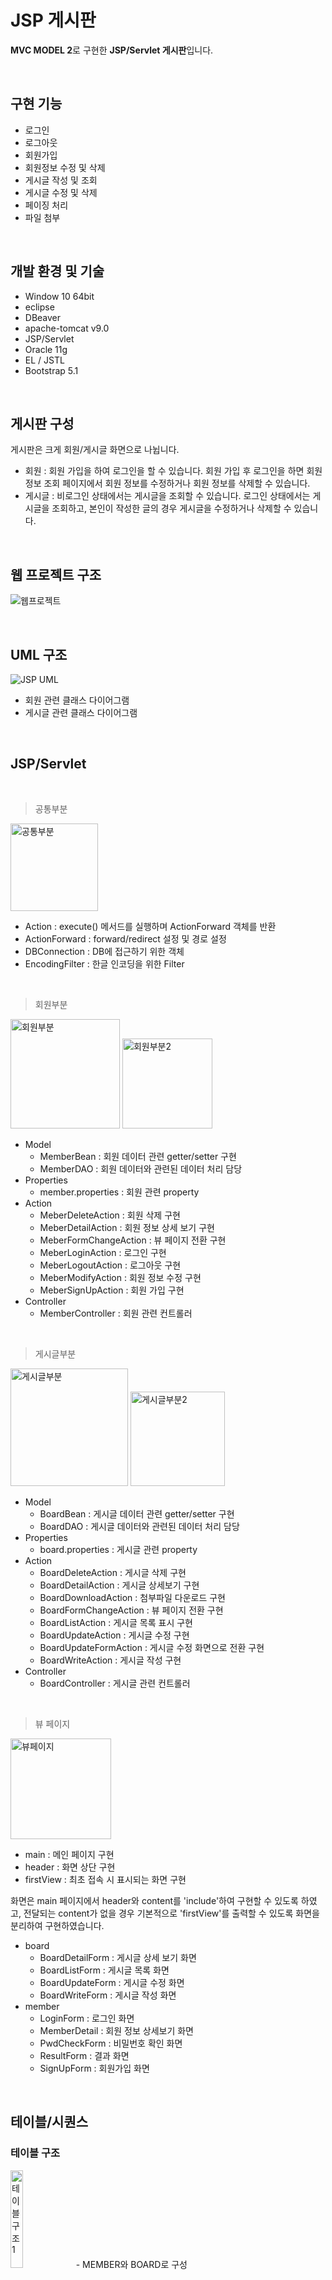 # JSP 게시판
**MVC MODEL 2**로 구현한 **JSP/Servlet 게시판**입니다.

<br>

##  구현 기능

 - 로그인
 - 로그아웃
 - 회원가입
 - 회원정보 수정 및 삭제
 - 게시글 작성 및 조회
 - 게시글 수정 및 삭제
 - 페이징 처리
 - 파일 첨부

<br>

## 개발 환경 및 기술

 - Window 10 64bit
 - eclipse
 - DBeaver
 - apache-tomcat v9.0
 - JSP/Servlet
 - Oracle 11g
 - EL / JSTL
 - Bootstrap 5.1
 
<br>

## 게시판 구성

게시판은 크게 회원/게시글 화면으로 나뉩니다.

 - 회원 : 회원 가입을 하여 로그인을 할 수 있습니다. 회원 가입 후 로그인을 하면 회원 정보 조회 페이지에서 회원 정보를 수정하거나 회원 정보를 삭제할 수 있습니다.
 - 게시글 : 비로그인 상태에서는 게시글을 조회할 수 있습니다. 로그인 상태에서는 게시글을 조회하고, 본인이 작성한 글의 경우 게시글을 수정하거나 삭제할 수 있습니다.
 
 
 <br>

## 웹 프로젝트 구조
![웹프로젝트](https://user-images.githubusercontent.com/92250627/150120415-ace249a4-7da2-4513-9b1b-5f787e0725be.png)

<br>

## UML 구조
![JSP UML](https://user-images.githubusercontent.com/92250627/150120481-b9d58c1c-7dfd-4210-802e-9ce5993987c0.gif)

 - 회원 관련 클래스 다이어그램
 - 게시글 관련 클래스 다이어그램
<br>

## JSP/Servlet

<br>

> 공통부분
<img width="140" alt="공통부분" src="https://user-images.githubusercontent.com/92250627/150121893-322191e2-230d-4774-bff2-0db64a298cbc.PNG">

<br>

 - Action : execute() 메서드를 실행하며 ActionForward 객체를 반환
 - ActionForward : forward/redirect 설정 및 경로 설정
 - DBConnection : DB에 접근하기 위한 객체
 - EncodingFilter : 한글 인코딩을 위한 Filter
 
<br>

> 회원부분
<img width="175" alt="회원부분" src="https://user-images.githubusercontent.com/92250627/150121774-247c3285-92b4-4894-89ea-47e33aa99dee.PNG">
<img width="144" alt="회원부분2" src="https://user-images.githubusercontent.com/92250627/150121796-883ede90-5ef0-4d06-9d05-7f359ddf1932.PNG">

<br>

 - Model
	 - MemberBean : 회원 데이터 관련 getter/setter 구현
	 - MemberDAO : 회원 데이터와 관련된 데이터 처리 담당
 - Properties
	 - member.properties : 회원 관련 property
 - Action
	 - MeberDeleteAction : 회원 삭제 구현
	 - MeberDetailAction : 회원 정보 상세 보기 구현
	 - MeberFormChangeAction : 뷰 페이지 전환 구현
	 - MeberLoginAction : 로그인 구현
	 - MeberLogoutAction : 로그아웃 구현
	 - MeberModifyAction : 회원 정보 수정 구현
	 - MeberSignUpAction : 회원 가입 구현
 - Controller
	 - MemberController : 회원 관련 컨트롤러
	 
<br>

> 게시글부분
<img width="188" alt="게시글부분" src="https://user-images.githubusercontent.com/92250627/150121826-fe023683-d12a-43f1-9bd8-54121c32ee02.PNG">
<img width="151" alt="게시글부분2" src="https://user-images.githubusercontent.com/92250627/150121835-22f30441-ec5f-406b-8a2a-fa00e172ef6a.PNG">

<br>

 - Model
	 - BoardBean : 게시글 데이터 관련 getter/setter 구현
	 - BoardDAO : 게시글 데이터와 관련된 데이터 처리 담당
 - Properties
	 - board.properties : 게시글 관련 property
 - Action
	 - BoardDeleteAction : 게시글 삭제 구현
	 - BoardDetailAction : 게시글 상세보기 구현
	 - BoardDownloadAction : 첨부파일 다운로드 구현
	 - BoardFormChangeAction : 뷰 페이지 전환 구현
	 - BoardListAction : 게시글 목록 표시 구현
	 - BoardUpdateAction : 게시글 수정 구현
	 - BoardUpdateFormAction : 게시글 수정 화면으로 전환 구현
	 - BoardWriteAction : 게시글 작성 구현
 - Controller
	 - BoardController : 게시글 관련 컨트롤러
	 
<br>

> 뷰 페이지
<img width="161" alt="뷰페이지" src="https://user-images.githubusercontent.com/92250627/150121872-f0879ed9-93bd-4eab-8869-116d651e7412.PNG">

<br>

 - main : 메인 페이지 구현
 - header : 화면 상단 구현
 - firstView : 최초 접속 시 표시되는 화면 구현

화면은 main 페이지에서 header와 content를 'include'하여 구현할 수 있도록 하였고, 전달되는 content가 없을 경우 기본적으로 'firstView'를 출력할 수 있도록 화면을 분리하여 구현하였습니다.

- board
	- BoardDetailForm : 게시글 상세 보기 화면
	- BoardListForm : 게시글 목록 화면
	- BoardUpdateForm : 게시글 수정 화면
	- BoardWriteForm : 게시글 작성 화면
- member
	- LoginForm : 로그인 화면
	- MemberDetail : 회원 정보 상세보기 화면
	- PwdCheckForm : 비밀번호 확인 화면
	- ResultForm : 결과 화면
	- SignUpForm : 회원가입 화면
	
<br>

## 테이블/시퀀스

### 테이블 구조
<img width="20%" alt="테이블 구조 1" src="https://user-images.githubusercontent.com/92250627/150120680-fecc72c2-10e5-4ef1-a15f-014c7d6a912a.PNG">
  - MEMBER와 BOARD로 구성

<br>

### MEMBER
 
- 멤버 테이블 구조
 <img width="50%" alt="멤버테이블 1" src="https://user-images.githubusercontent.com/92250627/150121000-9862f2bf-7f26-4992-a1ab-a80a58737348.PNG">
 <img width="20%" alt="회원 테이블 구조" src="https://user-images.githubusercontent.com/92250627/150121223-457937a9-3fc5-4ad8-bff5-20b1fab62cd1.PNG">

<br>

- 멤버 테이블 DDL 

<br>

<img width="50%" alt="멤버 ddl" src="https://user-images.githubusercontent.com/92250627/150121040-9519ee24-d243-402e-b812-a384d4dfb5f5.PNG">
  
<br>

### BOARD


- 게시글 테이블 구조 

<br>

<img width="50%" alt="게시글테이블 1" src="https://user-images.githubusercontent.com/92250627/150121460-6903d099-9d24-49a9-a9e8-a8c9e0c4bdf4.PNG">
<img width="20%" alt="게시글테이블 2" src="https://user-images.githubusercontent.com/92250627/150121505-1a1c875e-ae66-4662-927b-d556df3d89e4.PNG">

<br>

- 게시글 테이블 DDL 

<br>

<img width="50%" alt="게시글 테이블 ddl" src="https://user-images.githubusercontent.com/92250627/150121533-b0c9fac4-f94e-4eba-9fa3-75558fa7abf3.PNG">

<br>

### 시퀀스

<br> 

게시글 번호 자동 증가를 위한 시퀀스 

<br>

<img width="20%" alt="시퀀스" src="https://user-images.githubusercontent.com/92250627/150121593-c4e4b2cc-9570-438d-89c2-87721f30a9f1.PNG">

<br>

## 동작 화면

 1. 웰컴 페이지 입니다. 회원가입 화면으로 이동해보겠습니다.
<br>
<img width="958" alt="1웰컴페이지" src="https://user-images.githubusercontent.com/92250627/150133242-f635bf18-8864-47de-a893-d3383c4ff4f3.PNG">
 2. 회원가입 화면입니다.

<br>
<img width="957" alt="2회원가입" src="https://user-images.githubusercontent.com/92250627/150133131-cb0111e0-9881-442f-aac6-28d21e6f8311.PNG">
<br>
 3. 내용을 입력하지 않고 회원가입 시도시 경고창이 표시됩니다.
<br>
<img width="959" alt="3회원가입경고창" src="https://user-images.githubusercontent.com/92250627/150133132-6f196cfc-8398-4b55-9a2a-3bf574bedbeb.PNG">
<br>
 4. 비밀번호의 경우 2번 체크하도록 기능을 구현했습니다.
<br>
<img width="957" alt="4회원가입비밀번호체크" src="https://user-images.githubusercontent.com/92250627/150133134-bc5a6516-bbc4-4bcf-a37c-978deb1212b9.PNG">
<br>
 5. 회원가입 결과창입니다.
<br>
<img width="958" alt="5회원가입결과창" src="https://user-images.githubusercontent.com/92250627/150133135-27ac114a-fc19-40df-98cf-113aa6fe9629.PNG">
<br>
 6. 이제 로그인 화면으로 이동해보겠습니다.
<br>
<img width="958" alt="6로그인화면" src="https://user-images.githubusercontent.com/92250627/150133138-f778ca1e-3d09-49a3-aebc-e6170535f75a.PNG">
<br>
 7. 로그인 정보를 잘 못 입력하면 경고창이 표시됩니다.
<br>
<img width="959" alt="7로그인경고창" src="https://user-images.githubusercontent.com/92250627/150133141-aba3fccd-0f43-4efc-a29a-825da8ecb8d7.PNG">
<br>
 8. 로그인을 하고 나면 웰컴 페이지가 바뀝니다.
<br>
<img width="959" alt="8로그인후웰컴페이지" src="https://user-images.githubusercontent.com/92250627/150133144-ec4f83c9-c181-4af9-8560-4227eb5602e9.PNG"> 
<br>
 9. 회원정보 상세보기 화면을 누르면 비밀번호 확인창이 표시됩니다.
<br>
<img width="956" alt="9메뉴회원정보비밀번호확인" src="https://user-images.githubusercontent.com/92250627/150133149-031c2fce-8619-4053-8c26-18c7881112ab.PNG">
<br>
 10. 비밀번호를 알맞게 입력하면 회원정보 상세보기가 가능합니다.
<br>
<img width="947" alt="10회원정보상세보기" src="https://user-images.githubusercontent.com/92250627/150133151-903afd94-136f-4791-aefc-e7568839628f.PNG">
<br>
 11. 회원정보 수정을 클릭하여 회원정보를 수정할 수 있습니다.
<br>
<img width="949" alt="11회원정보수정클릭" src="https://user-images.githubusercontent.com/92250627/150133388-3b2aa4b2-7036-4bc6-8599-223e05d4acda.PNG">
<br>
 12. 회원정보 수정 후 확인을 클릭하면 아래와 같은 결과 페이지를 얻을 수 있습니다.
<br>
<img width="956" alt="12회원정보수정후결과페이지" src="https://user-images.githubusercontent.com/92250627/150133154-be7ab676-4341-4907-a0a5-91aa0078aa9c.PNG">
<br>
 13. 회원정보 삭제를 클릭하면 아래와 같은 결과 페이지를 얻을 수 있습니다.
<br>
<img width="951" alt="13회원정보삭제" src="https://user-images.githubusercontent.com/92250627/150133099-27f5ed1c-80a9-4848-bdfa-8ff7d60199dc.PNG">
<br>
 14. 게시판으로 이동하겠습니다.
<br>
<img width="950" alt="15게시판화면" src="https://user-images.githubusercontent.com/92250627/150133107-672e4b0d-318b-4888-b9a1-daec00c37a73.PNG">
<br>
 15. 로그인을 하지 않으면 '글쓰기' 버튼이 출력되지 않습니다.
<br>
<img width="950" alt="16게시판화면(비로그인)" src="https://user-images.githubusercontent.com/92250627/150133109-4de3cf03-1b60-4605-a049-c879d68a1869.PNG">
<br>
 16. 글 작성 화면입니다.
<br>
<img width="957" alt="17글작성화면" src="https://user-images.githubusercontent.com/92250627/150133114-ce4463d3-887a-43d1-8b93-dcab7f8d10ef.PNG">
<br>
 17. 글을 작성하면 아래와 같이 게시글 목록이 업데이트 됩니다.
<br>
<img width="952" alt="19게시글추가" src="https://user-images.githubusercontent.com/92250627/150133115-5016cc1e-814c-47df-b876-dc2083307c65.PNG">
<br>
 18. 게시글 상세보기 화면입니다.
<br>
<img width="957" alt="22게시글상세보기화면" src="https://user-images.githubusercontent.com/92250627/150133123-b22b5e42-b262-42c7-a89f-ea7ae52d72c4.PNG">
<br>
 19. 게시글 수정을 누르고 첨부파일을 추가해보겠습니다.
<br>
<img width="959" alt="20게시글수정" src="https://user-images.githubusercontent.com/92250627/150133118-3b59b00a-fb90-48e1-a1e1-0e0703b665bb.PNG">
<br>
<img width="956" alt="21첨부파일추가" src="https://user-images.githubusercontent.com/92250627/150133119-868b6dbb-1e01-421c-b66c-3854ab02e44c.PNG">
<br>
 20. 게시글 상세보기를 하여 추가한 첨부파일을 다운받을 수 있습니다.
<br>
<img width="956" alt="22첨부파일다운로드" src="https://user-images.githubusercontent.com/92250627/150133125-61ffa872-28a2-455b-a40e-9010571ee387.PNG">
<br>
 21. 게시글을 삭제를 누르면 게시글 삭제 확인창이 출력됩니다.
<br>
<img width="959" alt="24게시글삭제확인창" src="https://user-images.githubusercontent.com/92250627/150133126-42b0d1e0-ec99-46f0-9550-4064d7885456.PNG">
<br>
 22. 확인을 누르면 아래와 같이 게시판 목록에서 해당 글이 삭제된 것을 볼 수 있습니다.
<br>
<img width="949" alt="25게시글삭제확인" src="https://user-images.githubusercontent.com/92250627/150133128-ff7c2690-45c1-4870-8046-75898fff8dc4.PNG">

## 자세한 설명
게시판 구현에 대한 자세한 설명은 블로그에 자세하게 정리해뒀습니다.
해당 웹사이트가 어떻게 동작하는지 이해하고 싶은 분들은
블로그 링크를 통해 블로그에서 내용을 확인해주세요!
[***블로그 이동하기***](https://determination.tistory.com/entry/JSP-%EA%B2%8C%EC%8B%9C%ED%8C%90-Model-2-JSPServlet-%EA%B2%8C%EC%8B%9C%ED%8C%90-%EB%A7%8C%EB%93%A4%EA%B8%B010-%EC%B5%9C%EC%A2%85)

## 작성자

👩‍💻 김웅섭
 - BLOG : [Determination](https://determination.tistory.com/)
 - Email : ungseopkim@naver.com
